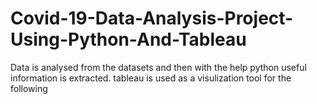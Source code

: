 # Covid-19-Data-Analysis-Project-Using-Python-And-Tableau
Data is analysed from the datasets and then with the help python useful information is extracted.
tableau is used as a visulization tool for the following
